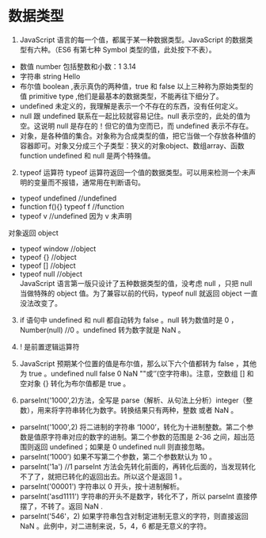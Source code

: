 # 数据类型

1. JavaScript 语言的每一个值，都属于某一种数据类型。JavaScript 的数据类型有六种。（ES6 有第七种 Symbol 类型的值，此处按下不表）。
- 数值 number 包括整数和小数：1  3.14
- 字符串 string Hello
- 布尔值 boolean ,表示真伪的两种值，true 和 false
以上三种称为原始类型的值 primitive type ,他们是最基本的数据类型，不能再往下细分了。
- undefined 未定义的，我理解是表示一个不存在的东西，没有任何定义。
- null 跟 undefined 联系在一起比较就容易记住。null 表示空的，此处的值为空。这说明 null 是存在的！但它的值为空而已，而 undefined 表示不存在。
- 对象，是各种值的集合。对象称为合成类型的值，把它当做一个存放各种值的容器即可。对象又分成三个子类型：狭义的对象object、数组array、函数function
undefined 和 null 是两个特殊值。

2. typeof 运算符
typeof 运算符返回一个值的数据类型。可以用来检测一个未声明的变量而不报错，通常用在判断语句。

- typeof undefined //undefined
- function f(){}  typeof f  //function
- typeof v //undefined  因为 v 未声明

对象返回 object
- typeof window //object
- typeof {}  //object
- typeof []  //object
- typeof null //object  
JavaScript 语言第一版只设计了五种数据类型的值，没考虑 null ，只把 null 当做特殊的 object 值。为了兼容以前的代码，typeof null 就返回 object 一直没法改变了。

3. if 语句中 undefined 和 null 都自动转为 false 。null 转为数值时是 0 ，Number(null)  //0 。undefined 转为数字就是 NaN 。

4. ! 是前置逻辑运算符

5. JavaScript 预期某个位置的值是布尔值，那么以下六个值都转为 false ，其他为 true 。undefined null false 0 NaN ""或‘’(空字符串)。注意，空数组 [] 和 空对象 {} 转化为布尔值都是 true 。

6. parseInt('1000',2)方法，全写是 parse（解析、从句法上分析）integer（整数），用来将字符串转化为数字。转换结果只有两种，整数 或者 NaN 。
- parseInt('1000',2) 将二进制的字符串 ‘1000’，转化为十进制整数。第二个参数是值原字符串对应的数字的进制。第二个参数的范围是 2-36 之间，超出范围则返回 undefined；如果是 0 undefined null 则直接忽略。
- parseInt(‘1000’) 如果不写第二个参数，第二个参数默认为 10 。
- parseInt('1a')  //1  parseInt 方法会先转化前面的，再转化后面的，当发现转化不了了，就把已转化的返回出去。所以这个是返回 1 。
- parseInt('00001')  字符串以 0 开头，按十进制解析。
- parseInt('asd1111')  字符串的开头不是数字，转化不了，所以 parseInt 直接停摆了，不转了。返回 NaN .
- parseInt('546'，2) 如果字符串包含对制定进制无意义的字符，则直接返回 NaN 。此例中，对二进制来说，5，4，6 都是无意义的字符。